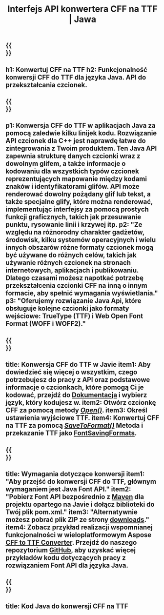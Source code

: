 ﻿---
translation: true
template: /_templates/conversion-child-java.md
title: Interfejs API konwertera CFF na TTF | Jawa
description: Konwertuj CFF na TTF za pomocą Java API w systemach Windows i Linux. Zintegruj tę natywną funkcję konwersji czcionek CFF na TTF we własnym rozwiązaniu.
keywords: cff do ttf java api, rozwiązanie cff2ttf java, cff do ttf java
url: /java/conversion/cff-to-ttf/
family: font
platformtag: java
feature: conversion
otherformats: WOFF WOFF2
---

{{<section banner>}}
---
h1: Konwertuj CFF na TTF
h2: Funkcjonalność konwersji CFF do TTF dla języka Java. API do przekształcania czcionek.
---

{{<section overview>}}
---
p1: Konwersja CFF do TTF w aplikacjach Java za pomocą zaledwie kilku linijek kodu. Rozwiązanie API czcionek dla С++ jest naprawdę łatwe do zintegrowania z Twoim produktem. Ten Java API zapewnia strukturę danych czcionki wraz z dowolnym glifem, a także informacje o kodowaniu dla wszystkich typów czcionek reprezentujących mapowanie między kodami znaków i identyfikatorami glifów. API może renderować dowolny pożądany glif lub tekst, a także specjalne glify, które można renderować, implementując interfejsy za pomocą prostych funkcji graficznych, takich jak przesuwanie punktu, rysowanie linii i krzywej itp.
p2: "Ze względu na różnorodny charakter gadżetów, środowisk, kilku systemów operacyjnych i wielu innych obszarów różne formaty czcionek mogą być używane do różnych celów, takich jak używanie różnych czcionek na stronach internetowych, aplikacjach i publikowaniu. Dlatego czasami możesz napotkać potrzebę przekształcenia czcionki CFF na inną o innym formacie, aby spełnić wymagania wyświetlania."
p3: "Oferujemy rozwiązanie Java Api, które obsługuje kolejne czcionki jako formaty wejściowe: TrueType (TTF) i Web Open Font Format (WOFF i WOFF2)."
---

{{<section feature1>}}
---
title: Konwersja CFF do TTF w Javie
item1: Aby dowiedzieć się więcej o wszystkim, czego potrzebujesz do pracy z API oraz podstawowe informacje o czcionkach, które pomogą Ci je kodować, przejdź do [Dokumentacja](https://docs.aspose.com/font/) i wybierz język, który kodujesz w.
item2: Otwórz czcionkę CFF za pomocą metody [*Open()*](https://reference.aspose.com/font/java/com.aspose.font/Font#open-com.aspose.font.FontDefinition-).
item3: Określ ustawienia wyjściowe TTF.
item4: Konwertuj CFF na TTF za pomocą [*SaveToFormat()*](https://reference.aspose.com/font/java/com.aspose.font/Font#saveToFormat-java.io.OutputStream-com.aspose.font.FontSavingFormats-)   Metoda i przekazanie TTF jako [FontSavingFormats](https://reference.aspose.com/font/java/com.aspose.font/FontSavingFormats).
---

{{<section feature2>}}
---
title: Wymagania dotyczące konwersji
item1: "Aby przejść do konwersji CFF do TTF, głównym wymaganiem jest Java Font API."
item2: "Pobierz Font API bezpośrednio z [Maven](https://repository.aspose.com/webapp/#/artifacts/browse/tree/General/repo/com/aspose/aspose-font) dla projektu opartego na Javie i dołącz biblioteki do Twój plik pom.xml."
item3: "Alternatywnie możesz pobrać plik ZIP ze strony [downloads](https://downloads.aspose.com/font/java)."
item4: Zobacz przykład realizacji wspomnianej funkcjonalności w wieloplatformowym Aspose [CFF to TTF Converter](https://products.aspose.app/font/conversion/cff-to-ttf). Przejdź do naszego repozytorium [GitHub](https://github.com/aspose-font/Aspose.Font-Documentation/tree/master/java-examples), aby uzyskać więcej przykładów kodu dotyczących pracy z rozwiązaniem Font API dla języka Java.
---

{{<section codeexample>}}
---
title: Kod Java do konwersji CFF na TTF
---
